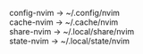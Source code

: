 config-nvim -> ~/.config/nvim \
cache-nvim -> ~/.cache/nvim \
share-nvim -> ~/.local/share/nvim \
state-nvim -> ~/.local/state/nvim

